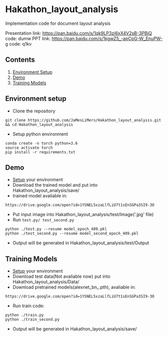 # Hakathon_layout_analysis

Implementation code for document layout analysis

Presentation link: https://pan.baidu.com/s/1qk9LP3zi6xX4V2sB-3PBiQ code: dumw
PPT link: https://pan.baidu.com/s/1kgwZ5_-apCpG-W_EnuPW-g code: q1kv 

## Contents
1. [Environment Setup](#environment-setup)
2. [Demo](#demo)
3. [Training Models](#training-models)

## Environment setup

- Clone the repository 
```
git clone https://github.com/JaMesLiMers/Hakathon_layout_analysis.git && cd Hakathon_layout_analysis
```

- Setup python environment
```
conda create -n torch python=3.6
source activate torch
pip install -r requirements.txt
```

## Demo
- [Setup](#environment-setup) your environment
- Download the trained model and put into Hakathon_layout_analysis/save/
- trained model avaliable in:
```
https://drive.google.com/open?id=1YSNEL5xzaLlfLiU7t1sEnSGPa3SI9-3O
```
- Put input image into Hakathon_layout_analysis/test/Image('.jpg' file)
- Run `test.py/ test_second.py`
```shell
python ./test.py --resume model_epoch_409.pkl
python ./test_second.py --resume model_second_epoch_409.pkl
```
- Output will be generated in Hakathon_layout_analysis/test/Output

## Training Models
- [Setup](#environment-setup) your environment
- Download test data(Not avaliable now) put into Hakathon_layout_analysis/Data/
- Download pretrained models(alexnet_bn_.pth), avaliable in:
```
https://drive.google.com/open?id=1YSNEL5xzaLlfLiU7t1sEnSGPa3SI9-3O
```
- Run train code:
```shell
python ./train.py
python ./train_second.py
```
- Output will be generated in Hakathon_layout_analysis/save/

